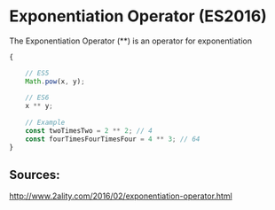 
# Exponentiation Operator (ES2016)

The Exponentiation Operator (**) is an operator for exponentiation

```javascript
{

    // ES5
    Math.pow(x, y);
    
    // ES6
    x ** y;
    
    // Example
    const twoTimesTwo = 2 ** 2; // 4
    const fourTimesFourTimesFour = 4 ** 3; // 64
}
```

## Sources:

http://www.2ality.com/2016/02/exponentiation-operator.html